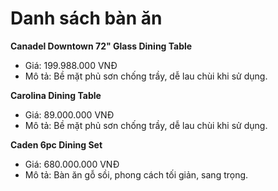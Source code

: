 # Danh sách bàn ăn

**Canadel Downtown 72" Glass Dining Table**
- Giá: 199.988.000 VNĐ
- Mô tả: Bề mặt phủ sơn chống trầy, dễ lau chùi khi sử dụng.

**Carolina Dining Table**
- Giá: 89.000.000 VNĐ
- Mô tả: Bề mặt phủ sơn chống trầy, dễ lau chùi khi sử dụng.

**Caden 6pc Dining Set**
- Giá: 680.000.000 VNĐ
- Mô tả: Bàn ăn gỗ sồi, phong cách tối giản, sang trọng.
